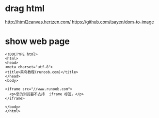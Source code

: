 # drag html

http://html2canvas.hertzen.com/
https://github.com/tsayen/dom-to-image

# show web page 

```
<!DOCTYPE html>
<html>
<head> 
<meta charset="utf-8"> 
<title>菜鸟教程(runoob.com)</title> 
</head> 
<body>

<iframe src="//www.runoob.com">
  <p>您的浏览器不支持  iframe 标签。</p>
</iframe>

</body>
</html>
```
